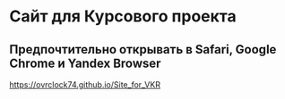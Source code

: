 # Сайт для Курсового проекта
## Предпочтительно открывать в Safari, Google Chrome и Yandex Browser

https://ovrclock74.github.io/Site_for_VKR
